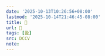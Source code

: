 ```yaml
---
date: '2025-10-13T10:26:56+08:00'
lastmod: '2025-10-14T21:46:45-08:00'
title: 􀶽
url: 􀶽
tags: [盈]
src: DCCV
note:
---
```

